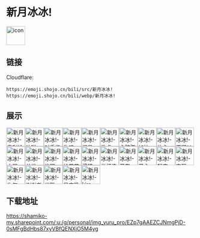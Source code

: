 # 新月冰冰!
<img src="https://emoji.shojo.cn/bili/src/新月冰冰!/icon.png" width="50" height="50" alt="icon">

## 链接
Cloudflare:
```
https://emoji.shojo.cn/bili/src/新月冰冰!
https://emoji.shojo.cn/bili/webp/新月冰冰!
```
## 展示
<img src="https://emoji.shojo.cn/bili/src/新月冰冰!/新月冰冰!-奥利给.png" width="50" height="50" alt="新月冰冰!-奥利给"><img src="https://emoji.shojo.cn/bili/src/新月冰冰!/新月冰冰!-达咩.png" width="50" height="50" alt="新月冰冰!-达咩"><img src="https://emoji.shojo.cn/bili/src/新月冰冰!/新月冰冰!-对手指.png" width="50" height="50" alt="新月冰冰!-对手指"><img src="https://emoji.shojo.cn/bili/src/新月冰冰!/新月冰冰!-失魂.png" width="50" height="50" alt="新月冰冰!-失魂"><img src="https://emoji.shojo.cn/bili/src/新月冰冰!/新月冰冰!-问号.png" width="50" height="50" alt="新月冰冰!-问号"><img src="https://emoji.shojo.cn/bili/src/新月冰冰!/新月冰冰!-掀桌.png" width="50" height="50" alt="新月冰冰!-掀桌"><img src="https://emoji.shojo.cn/bili/src/新月冰冰!/新月冰冰!-心脏骤停.png" width="50" height="50" alt="新月冰冰!-心脏骤停"><img src="https://emoji.shojo.cn/bili/src/新月冰冰!/新月冰冰!-加油.png" width="50" height="50" alt="新月冰冰!-加油"><img src="https://emoji.shojo.cn/bili/src/新月冰冰!/新月冰冰!-比心.png" width="50" height="50" alt="新月冰冰!-比心"><img src="https://emoji.shojo.cn/bili/src/新月冰冰!/新月冰冰!-不可以色色.png" width="50" height="50" alt="新月冰冰!-不可以色色"><img src="https://emoji.shojo.cn/bili/src/新月冰冰!/新月冰冰!-大哭.png" width="50" height="50" alt="新月冰冰!-大哭"><img src="https://emoji.shojo.cn/bili/src/新月冰冰!/新月冰冰!-单推.png" width="50" height="50" alt="新月冰冰!-单推"><img src="https://emoji.shojo.cn/bili/src/新月冰冰!/新月冰冰!-诶嘿.png" width="50" height="50" alt="新月冰冰!-诶嘿"><img src="https://emoji.shojo.cn/bili/src/新月冰冰!/新月冰冰!-给花花.png" width="50" height="50" alt="新月冰冰!-给花花"><img src="https://emoji.shojo.cn/bili/src/新月冰冰!/新月冰冰!-滑稽.png" width="50" height="50" alt="新月冰冰!-滑稽"><img src="https://emoji.shojo.cn/bili/src/新月冰冰!/新月冰冰!-举杯浇愁.png" width="50" height="50" alt="新月冰冰!-举杯浇愁"><img src="https://emoji.shojo.cn/bili/src/新月冰冰!/新月冰冰!-开车.png" width="50" height="50" alt="新月冰冰!-开车"><img src="https://emoji.shojo.cn/bili/src/新月冰冰!/新月冰冰!-开心.png" width="50" height="50" alt="新月冰冰!-开心"><img src="https://emoji.shojo.cn/bili/src/新月冰冰!/新月冰冰!-起床.png" width="50" height="50" alt="新月冰冰!-起床"><img src="https://emoji.shojo.cn/bili/src/新月冰冰!/新月冰冰!-穷醒.png" width="50" height="50" alt="新月冰冰!-穷醒"><img src="https://emoji.shojo.cn/bili/src/新月冰冰!/新月冰冰!-生气.png" width="50" height="50" alt="新月冰冰!-生气"><img src="https://emoji.shojo.cn/bili/src/新月冰冰!/新月冰冰!-谢谢老板.png" width="50" height="50" alt="新月冰冰!-谢谢老板"><img src="https://emoji.shojo.cn/bili/src/新月冰冰!/新月冰冰!-优雅.png" width="50" height="50" alt="新月冰冰!-优雅"><img src="https://emoji.shojo.cn/bili/src/新月冰冰!/新月冰冰!-早安晚安.png" width="50" height="50" alt="新月冰冰!-早安晚安"><img src="https://emoji.shojo.cn/bili/src/新月冰冰!/新月冰冰!-kira.png" width="50" height="50" alt="新月冰冰!-kira">

## 下载地址

https://shamiko-my.sharepoint.com/:u:/g/personal/img_yuru_pro/EZp7gAAEZCJNmgPjD-0sMFgBdHbs87xyVBfQENXjO5M4yg